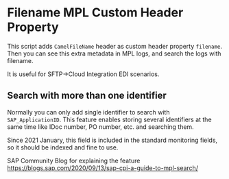 # Filename MPL Custom Header Property

This script adds `CamelFileName` header as custom header property `filename`. Then you can see this extra metadata in MPL logs, and search the logs with filename.

It is useful for SFTP->Cloud Integration EDI scenarios.

## Search with more than one identifier

Normally you can only add single identifier to search with `SAP_ApplicationID`. This feature enables storing several identifiers at the same time like IDoc number, PO number, etc. and searching them.

Since 2021 January, this field is included in the standard monitoring fields, so it should be indexed and fine to use.

SAP Community Blog for explaining the feature https://blogs.sap.com/2020/09/13/sap-cpi-a-guide-to-mpl-search/
